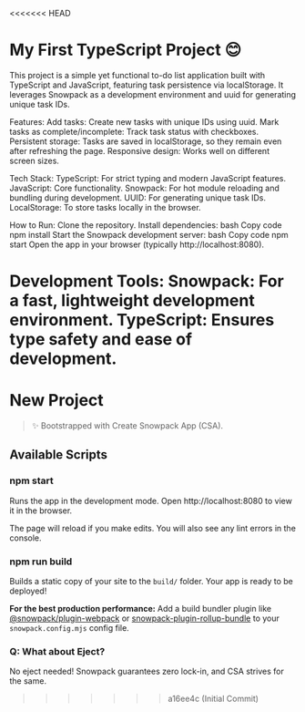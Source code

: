 <<<<<<< HEAD
# My First TypeScript Project 😊

This project is a simple yet functional to-do list application built with TypeScript and JavaScript, 
featuring task persistence via localStorage. It leverages Snowpack as a development environment and uuid for generating unique task IDs.


Features:
Add tasks: Create new tasks with unique IDs using uuid.
Mark tasks as complete/incomplete: Track task status with checkboxes.
Persistent storage: Tasks are saved in localStorage, so they remain even after refreshing the page.
Responsive design: Works well on different screen sizes.


Tech Stack:
TypeScript: For strict typing and modern JavaScript features.
JavaScript: Core functionality.
Snowpack: For hot module reloading and bundling during development.
UUID: For generating unique task IDs.
LocalStorage: To store tasks locally in the browser.


How to Run:
Clone the repository.
Install dependencies:
bash
Copy code
npm install
Start the Snowpack development server:
bash
Copy code
npm start
Open the app in your browser (typically http://localhost:8080).


Development Tools:
Snowpack: For a fast, lightweight development environment.
TypeScript: Ensures type safety and ease of development.
=======
# New Project

> ✨ Bootstrapped with Create Snowpack App (CSA).

## Available Scripts

### npm start

Runs the app in the development mode.
Open http://localhost:8080 to view it in the browser.

The page will reload if you make edits.
You will also see any lint errors in the console.

### npm run build

Builds a static copy of your site to the `build/` folder.
Your app is ready to be deployed!

**For the best production performance:** Add a build bundler plugin like [@snowpack/plugin-webpack](https://github.com/snowpackjs/snowpack/tree/main/plugins/plugin-webpack) or [snowpack-plugin-rollup-bundle](https://github.com/ParamagicDev/snowpack-plugin-rollup-bundle) to your `snowpack.config.mjs` config file.

### Q: What about Eject?

No eject needed! Snowpack guarantees zero lock-in, and CSA strives for the same.
>>>>>>> a16ee4c (Initial Commit)
